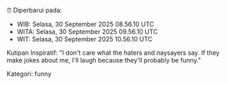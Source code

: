 ⏰ Diperbarui pada:
- WIB: Selasa, 30 September 2025 08.56.10 UTC
- WITA: Selasa, 30 September 2025 09.56.10 UTC
- WIT: Selasa, 30 September 2025 10.56.10 UTC

Kutipan Inspiratif:
"I don't care what the haters and naysayers say. If they make jokes about me, I'll laugh because they'll probably be funny."


Kategori: funny

